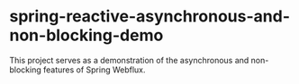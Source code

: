 # spring-reactive-asynchronous-and-non-blocking-demo
This project serves as a demonstration of the asynchronous and non-blocking features of Spring Webflux.
